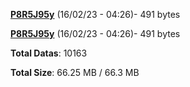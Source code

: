 [**P8R5J95y**](/data/P8R5J95y.txt) (16/02/23 - 04:26)- 491 bytes

[**P8R5J95y**](/data/P8R5J95y.txt) (16/02/23 - 04:26)- 491 bytes

**Total Datas**: 10163

**Total Size**: 66.25 MB / 66.3 MB